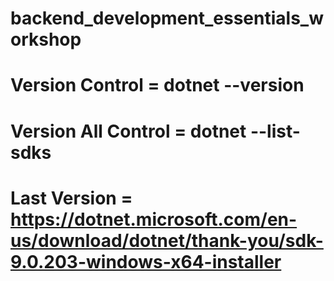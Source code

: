 # backend_development_essentials_workshop

# Version Control = dotnet --version
# Version All Control = dotnet --list-sdks

# Last Version = https://dotnet.microsoft.com/en-us/download/dotnet/thank-you/sdk-9.0.203-windows-x64-installer
 
